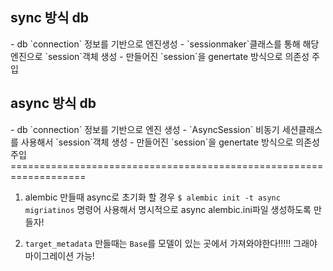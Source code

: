 <h2> sync 방식 db </h2>
    - db `connection` 정보를 기반으로 엔진생성
    - `sessionmaker`클래스를 통해 해당 엔진으로 `session`객체 생성
    - 만들어진 `session`을 genertate 방식으로 의존성 주입


<h2> async 방식 db </h2>
    - db `connection` 정보를 기반으로 엔진 생성
    - `AsyncSession` 비동기 세션클래스를 사용해서  `session`객체 생성
    - 만들어진 `session`을 genertate 방식으로 의존성 주입
=================================================================== <br>

1. alembic 만들때 async로 초기화 할 경우 `$ alembic init -t async migriatinos` 명령어 사용해서 명시적으로 async alembic.ini파일 생성하도록 만들자! </b>

2. `target_metadata` 만들때는 `Base`를 모델이 있는 곳에서 가져와야한다!!!!! 그래야 마이그레이션 가능! 
